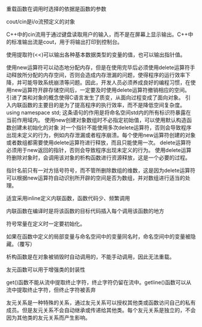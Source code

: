 重载函数在调用时选择的依据是函数的参数

cout/cin是i/o流预定义的对象

C++中的cin流用于通过键盘读取用户的输入，而不是在屏幕上显示输出。C++中的标准输出流是cout，用于将输出打印到控制台。

使用提取符(<<)可以输出各种基本数据类型的变量的值，也可以输出指针值。

使用new运算符可以动态地分配内存，但是在使用完毕后必须使用delete运算符手动释放所分配的内存空间，否则会造成内存泄漏的问题，使得程序的运行效率下降，并可能导致系统崩溃等问题。因此，开发人员必须养成良好的编程习惯，在使用new运算符开辟存储空间后，一定要及时使用delete运算符撤销相应的空间。
引进了类和对象的概念使得C语言发生了质变，从面向过程变成了面向对象。
引入内联函数的主要目的是为了提高程序的执行效率，而不是降低空间复杂度。
using namespace std; 这条语句的作用是将命名空间std内的所有标识符暴露在当前作用域内。
使用new创建对象数组时不必指定初始值，可以使用默认构造函数创建未初始化的对象
对一个指针不能使用多次delete运算符，否则会导致程序出现未定义的行为，例如内存泄漏或者程序崩溃。每个使用new运算符创建的对象或者数组都需要使用delete运算符进行释放，而且只能使用一次。
delete运算符必须用于new返回的指针，否则会导致程序出现未定义的行为。
使用delete运算符删除对象时，会调用该对象的析构函数进行资源释放，这是一个必要的过程。


指针名前只有一对方括号符号，而不管所删除数组的维数，这是因为delete运算符可以根据new运算符自动识别所开辟的空间是否为数组，并对数组进行适当的处理。


适宜采用inline定义内联函数，函数代码少、频繁调用


内联函数在编译时是将该函数的目标代码插入每个调用该函数的地方


符号常量在定义时一定要初始化。


如果在函数中定义的局部变量与命名空间中的变量同名时，命名空间中的变量被隐藏。（覆写）


析构函数是在对象被销毁时自动调用的，不能手动调用，因此无法重载。


友元函数可以用于增强类的封装性


get()函数不能从流中提取终止字符，终止字符仍留在流中。getline()函数可以从流中提取终止字符，但终止字符被丢弃


友元关系是一种特殊的关系，通过友元关系可以授权其他类或函数访问自己的私有成员。但是友元关系不会自动继承或传递给其他类。每个友元关系是独立的，不会因为其他类的友元关系而产生影响。